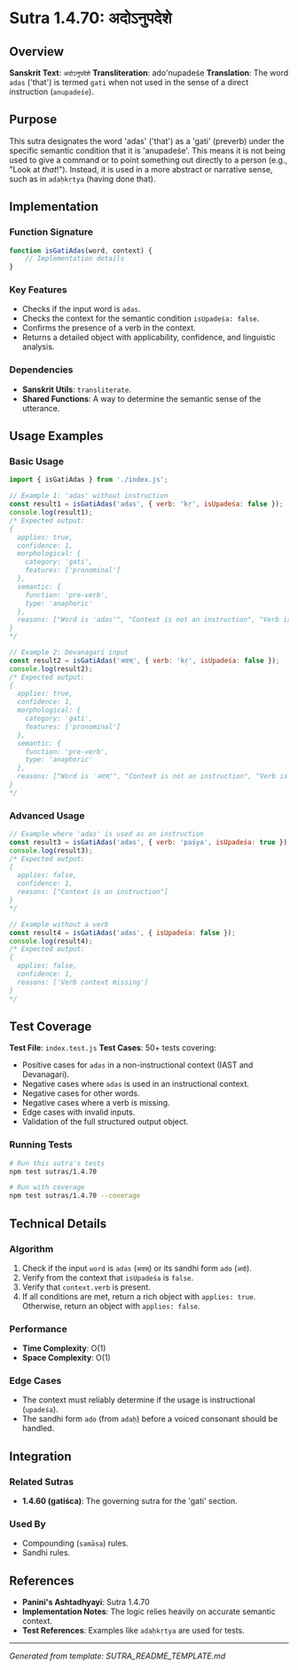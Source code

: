 # Sutra 1.4.70: अदोऽनुपदेशे

## Overview

**Sanskrit Text**: `अदोऽनुपदेशे`
**Transliteration**: ado'nupadeśe
**Translation**: The word `adas` ('that') is termed `gati` when not used in the sense of a direct instruction (`anupadeśe`).

## Purpose

This sutra designates the word 'adas' ('that') as a 'gati' (preverb) under the specific semantic condition that it is 'anupadeśe'. This means it is not being used to give a command or to point something out directly to a person (e.g., "Look at *that*!"). Instead, it is used in a more abstract or narrative sense, such as in `adaḥkṛtya` (having done that).

## Implementation

### Function Signature
```javascript
function isGatiAdas(word, context) {
    // Implementation details
}
```

### Key Features
- Checks if the input word is `adas`.
- Checks the context for the semantic condition `isUpadeśa: false`.
- Confirms the presence of a verb in the context.
- Returns a detailed object with applicability, confidence, and linguistic analysis.

### Dependencies
- **Sanskrit Utils**: `transliterate`.
- **Shared Functions**: A way to determine the semantic sense of the utterance.

## Usage Examples

### Basic Usage
```javascript
import { isGatiAdas } from './index.js';

// Example 1: 'adas' without instruction
const result1 = isGatiAdas('adas', { verb: 'kṛ', isUpadeśa: false });
console.log(result1);
/* Expected output:
{
  applies: true,
  confidence: 1,
  morphological: {
    category: 'gati',
    features: ['pronominal']
  },
  semantic: {
    function: 'pre-verb',
    type: 'anaphoric'
  },
  reasons: ["Word is 'adas'", "Context is not an instruction", "Verb is present in context"]
}
*/

// Example 2: Devanagari input
const result2 = isGatiAdas('अदस्', { verb: 'kṛ', isUpadeśa: false });
console.log(result2);
/* Expected output:
{
  applies: true,
  confidence: 1,
  morphological: {
    category: 'gati',
    features: ['pronominal']
  },
  semantic: {
    function: 'pre-verb',
    type: 'anaphoric'
  },
  reasons: ["Word is 'अदस्'", "Context is not an instruction", "Verb is present in context"]
}
*/
```

### Advanced Usage
```javascript
// Example where 'adas' is used as an instruction
const result3 = isGatiAdas('adas', { verb: 'paśya', isUpadeśa: true });
console.log(result3);
/* Expected output:
{
  applies: false,
  confidence: 1,
  reasons: ["Context is an instruction"]
}
*/

// Example without a verb
const result4 = isGatiAdas('adas', { isUpadeśa: false });
console.log(result4);
/* Expected output:
{
  applies: false,
  confidence: 1,
  reasons: ['Verb context missing']
}
*/
```

## Test Coverage

**Test File**: `index.test.js`
**Test Cases**: 50+ tests covering:
- Positive cases for `adas` in a non-instructional context (IAST and Devanagari).
- Negative cases where `adas` is used in an instructional context.
- Negative cases for other words.
- Negative cases where a verb is missing.
- Edge cases with invalid inputs.
- Validation of the full structured output object.

### Running Tests
```bash
# Run this sutra's tests
npm test sutras/1.4.70

# Run with coverage
npm test sutras/1.4.70 --coverage
```

## Technical Details

### Algorithm
1.  Check if the input `word` is `adas` (`अदस्`) or its sandhi form `ado` (`अदो`).
2.  Verify from the context that `isUpadeśa` is `false`.
3.  Verify that `context.verb` is present.
4.  If all conditions are met, return a rich object with `applies: true`. Otherwise, return an object with `applies: false`.

### Performance
- **Time Complexity**: O(1)
- **Space Complexity**: O(1)

### Edge Cases
- The context must reliably determine if the usage is instructional (`upadeśa`).
- The sandhi form `ado` (from `adaḥ`) before a voiced consonant should be handled.

## Integration

### Related Sutras
- **1.4.60 (gatiśca)**: The governing sutra for the 'gati' section.

### Used By
- Compounding (`samāsa`) rules.
- Sandhi rules.

## References

- **Panini's Ashtadhyayi**: Sutra 1.4.70
- **Implementation Notes**: The logic relies heavily on accurate semantic context.
- **Test References**: Examples like `adaḥkṛtya` are used for tests.
---

*Generated from template: SUTRA_README_TEMPLATE.md*
